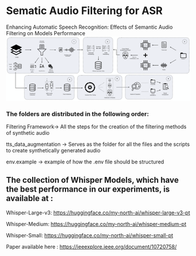 # Sematic Audio Filtering for ASR
Enhancing Automatic Speech Recognition: Effects of Semantic Audio Filtering on Models Performance
![Overview of the Methodology applied](images/READMEIMAGE.png)

### The folders are distributed in the following order: 

Filtering Framework-> All the steps for the creation of the filtering methods of synthetic audio

tts_data_augmentation -> Serves as the folder for all the files and the scripts to create synthetically generated audio

env.example -> example of how the .env file should be structured

## The collection of Whisper Models, which have the best performance in our experiments, is available at :
Whisper-Large-v3: https://huggingface.co/my-north-ai/whisper-large-v3-pt

Whisper-Medium: https://huggingface.co/my-north-ai/whisper-medium-pt

Whisper-Small: https://huggingface.co/my-north-ai/whisper-small-pt


Paper available here : https://ieeexplore.ieee.org/document/10720758/
